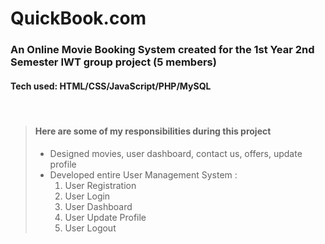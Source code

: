 # QuickBook.com

### An Online Movie Booking System created for the 1st Year 2nd Semester IWT group project (5 members)

#### Tech used: HTML/CSS/JavaScript/PHP/MySQL

<br>

> #### Here are some of my responsibilities during this project
>
> - Designed movies, user dashboard, contact us, offers, update profile
> - Developed entire User Management System : <br>
>   1. User Registration
>   2. User Login
>   3. User Dashboard
>   4. User Update Profile
>   5. User Logout
